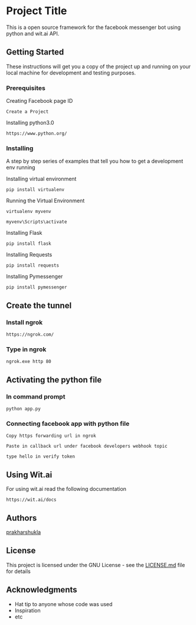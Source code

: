 # Project Title

This is a open source framework for the facebook messenger bot using python and wit.ai API.
## Getting Started

These instructions will get you a copy of the project up and running on your local machine for development and testing purposes.
### Prerequisites

Creating Facebook page ID

```
Create a Project
```
Installing python3.0

```
https://www.python.org/
```


### Installing

A step by step series of examples that tell you how to get a development env running

Installing virtual environment

```
pip install virtualenv
```
Running the Virtual Environment

```
virtualenv myvenv
```
```
myvenv\Scripts\activate
```

Installing Flask

```
pip install flask
```

Installing Requests

```
pip install requests
```

Installing Pymessenger

```
pip install pymessenger
```

## Create the tunnel

### Install ngrok

```
https://ngrok.com/
```

### Type in ngrok

```
ngrok.exe http 80
```

## Activating the python file

### In command prompt
```
python app.py

```
### Connecting facebook app with python file
```
Copy https forwarding url in ngrok
```
```
Paste in callback url under facebook developers webhook topic
```
```
type hello in verify token
```
## Using Wit.ai

For using wit.ai read the following documentation

```
https://wit.ai/docs
```

## Authors
[prakharshukla](https://github.com/prakharshukla48)

## License

This project is licensed under the GNU License - see the [LICENSE.md](https://github.com/prakharshukla48/facebook-messenger-bot/LICENSE/) file for details

## Acknowledgments

* Hat tip to anyone whose code was used
* Inspiration
* etc
